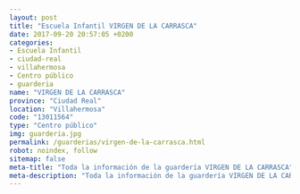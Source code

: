 ```yaml
---
layout: post
title: "Escuela Infantil VIRGEN DE LA CARRASCA"
date: 2017-09-20 20:57:05 +0200
categories:
- Escuela Infantil
- ciudad-real
- villahermosa
- Centro público
- guarderia
name: "VIRGEN DE LA CARRASCA"
province: "Ciudad Real"
location: "Villahermosa"
code: "13011564"
type: "Centro público"
img: guarderia.jpg
permalink: /guarderias/virgen-de-la-carrasca.html
robot: noindex, follow
sitemap: false
meta-title: "Toda la información de la guardería VIRGEN DE LA CARRASCA"
meta-description: "Toda la información de la guardería VIRGEN DE LA CARRASCA"
---
```

